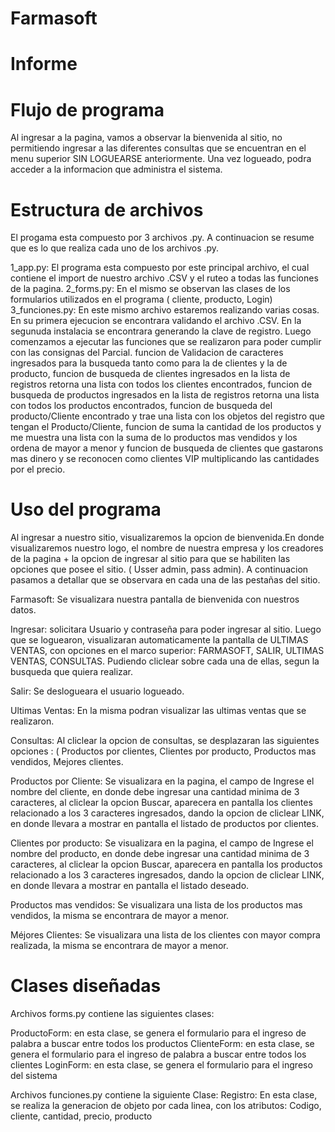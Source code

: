 # Farmasoft

# Informe

# Flujo de programa

Al ingresar a la pagina, vamos a observar la bienvenida al sitio, no permitiendo ingresar a las diferentes consultas que se encuentran en el menu superior SIN LOGUEARSE anteriormente. Una vez logueado, podra acceder a la informacion que administra el sistema.

# Estructura de archivos

El progama esta compuesto por 3 archivos .py. A continuacion se resume que es lo que realiza cada uno de los archivos .py.

1_app.py: El programa esta compuesto por este principal archivo, el cual contiene el import de nuestro archivo .CSV y el ruteo a todas las funciones de la pagina.
2_forms.py: En el mismo se observan las clases de los formularios utilizados en el programa ( cliente, producto, Login)
3_funciones.py: En este mismo archivo estaremos realizando varias cosas. En su primera ejecucion se encontrara validando el archivo .CSV. En la segunuda instalacia se encontrara generando la clave de registro. Luego comenzamos a ejecutar las funciones que se realizaron para poder cumplir con las consignas del Parcial.
funcion de Validacion de caracteres ingresados para la busqueda tanto como para la de clientes y la de producto, funcion de busqueda de clientes ingresados en la lista de registros retorna una lista con todos los clientes encontrados, funcion de busqueda de productos ingresados en la lista de registros retorna una lista con todos los productos encontrados, funcion de busqueda del producto/Cliente encontrado y trae una lista con los objetos del registro que tengan el Producto/Cliente, funcion de suma la cantidad de los productos y me muestra una lista con la suma de lo productos mas vendidos y los ordena de mayor a menor y funcion de busqueda de clientes que gastarons mas dinero y se reconocen como clientes VIP multiplicando las cantidades por el precio.


# Uso del programa

Al ingresar a nuestro sitio, visualizaremos la opcion de bienvenida.En donde visualizaremos nuestro logo, el nombre de nuestra empresa y los creadores de la pagina + la opcion de ingresar al sitio para que se habiliten las opciones que posee el sitio. ( Usser admin, pass admin). A continuacion pasamos a detallar que se observara en cada una de las pestañas del sitio. 

Farmasoft: Se visualizara nuestra pantalla de bienvenida con nuestros datos.

Ingresar: solicitara Usuario y contraseña para poder ingresar al sitio. Luego que se loguearon, visualizaran automaticamente la pantalla de ULTIMAS VENTAS, con opciones en el marco superior: FARMASOFT, SALIR, ULTIMAS VENTAS, CONSULTAS. Pudiendo cliclear sobre cada una de ellas, segun la busqueda que quiera realizar.

Salir: Se deslogueara el usuario logueado.

Ultimas Ventas: En la misma podran visualizar las ultimas ventas que se realizaron.

Consultas: Al cliclear la opcion de consultas, se desplazaran las siguientes opciones : ( Productos por clientes, Clientes por producto, Productos mas vendidos, Mejores clientes. 

Productos por Cliente: Se visualizara en la pagina, el campo de Ingrese el nombre del cliente, en donde debe ingresar una cantidad minima de 3 caracteres, al cliclear la opcion Buscar, aparecera en pantalla los clientes relacionado a los 3 caracteres ingresados, dando la opcion de cliclear LINK, en donde llevara a mostrar en pantalla el listado de productos por clientes. 

Clientes por producto: Se visualizara en la pagina, el campo de Ingrese el nombre del producto, en donde debe ingresar una cantidad minima de 3 caracteres, al cliclear la opcion Buscar, aparecera en pantalla los productos relacionado a los 3 caracteres ingresados, dando la opcion de cliclear LINK, en donde llevara a mostrar en pantalla el listado deseado.

Productos mas vendidos: Se visualizara una lista de los productos mas vendidos, la misma se encontrara de mayor a menor.

Méjores Clientes: Se visualizara una lista de los clientes con mayor compra realizada, la misma se encontrara de mayor a menor.

# Clases diseñadas

Archivos forms.py contiene las siguientes clases:

ProductoForm: en esta clase, se genera el formulario para el ingreso de palabra a buscar entre todos los productos
ClienteForm: en esta clase, se genera el formulario para el ingreso de palabra a buscar entre todos los clientes
LoginForm: en esta clase, se genera el formulario para el ingreso del sistema

Archivos funciones.py contiene la siguiente Clase:
Registro: En esta clase, se realiza la generacion de objeto por cada linea, con los atributos: Codigo, cliente, cantidad, precio, producto






